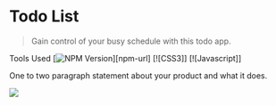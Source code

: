 # Todo List
> Gain control of your busy schedule with this todo app.

Tools Used
[![NPM Version][npm-image]][npm-url]
[![CSS3]]
[![Javascript]]

One to two paragraph statement about your product and what it does.


![](header.png)

<!-- Markdown link & img dfn's -->
[npm-image]: https://img.shields.io/npm/v/datadog-metrics.svg?style=flat-square
